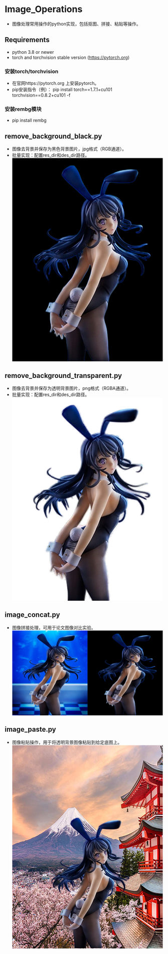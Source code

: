 # Image_Operations
* 图像处理常用操作的python实现，包括抠图、拼接、粘贴等操作。

## Requirements
* python 3.8 or newer
* torch and torchvision stable version (https://pytorch.org)

### 安装torch/torchvision
* 在官网https://pytorch.org 上安装pytorch。<br>
* pip安装指令（例）： pip install torch==1.7.1+cu101 torchvision==0.8.2+cu101 -f 

### 安装rembg模块
* pip install rembg

## remove_background_black.py
* 图像去背景并保存为黑色背景图片，jpg格式（RGB通道）。
* 批量实现：配置res_dir和des_dir路径。<br>
 ![image](https://github.com/rentoumacsj/Image_Operations/blob/main/sample_output/fg_black.png)

## remove_background_transparent.py
* 图像去背景并保存为透明背景图片，png格式（RGBA通道）。
* 批量实现：配置res_dir和des_dir路径。<br>
 ![image](https://github.com/rentoumacsj/Image_Operations/blob/main/sample_output/fg_transparent.png)

## image_concat.py
* 图像拼接处理，可用于论文图像对比实验。<br>
 ![image](https://github.com/rentoumacsj/Image_Operations/blob/main/concat_output/compare.png)

## image_paste.py
* 图像粘贴操作，用于将透明背景图像粘贴到给定底图上。<br>
 ![image](https://github.com/rentoumacsj/Image_Operations/blob/main/paste_output/sample.png)


